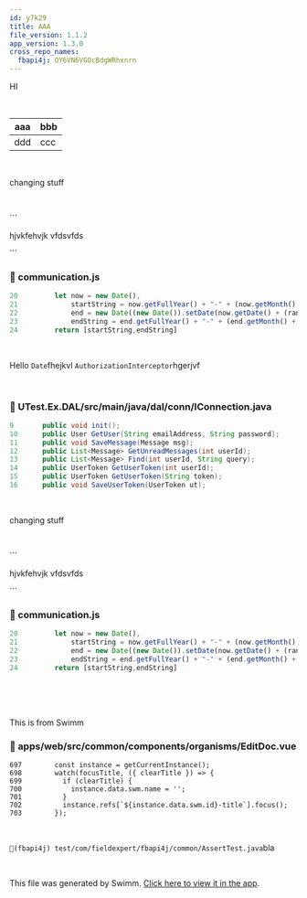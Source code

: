 ```yaml
---
id: y7k29
title: AAA
file_version: 1.1.2
app_version: 1.3.0
cross_repo_names:
  fbapi4j: OY6VN6VGOcBdgWRhxnrn
---
```


HI

<br/>

|aaa|bbb|
|---|---|
|ddd|ccc|

<br/>

changing stuff

<br/>

\`\`\`

hjvkfehvjk vfdsvfds

\`\`\`
<!-- NOTE-swimm-snippet: the lines below link your snippet to Swimm -->
### 📄 communication.js
```javascript
20         let now = new Date(),
21             startString = now.getFullYear() + "-" + (now.getMonth() + 1) + "-" + (now.getDate()),
22             end = new Date((new Date()).setDate(now.getDate() + (range || 7))),
23             endString = end.getFullYear() + "-" + (end.getMonth() + 1) + "-" + (end.getDate());
24         return [startString,endString]
```

<br/>

Hello `Date`<swm-token data-swm-token=":communication.js:20:9:9:`    let now = new Date(),`"/>fhejkvl `AuthorizationInterceptor`<swm-token data-swm-token=":UTest.Ex/src/main/java/Mail/AuthorizationInterceptor.java:12:4:4:`public class AuthorizationInterceptor implements HandlerInterceptor  `"/>hgerjvf

<br/>


<!-- NOTE-swimm-snippet: the lines below link your snippet to Swimm -->
### 📄 UTest.Ex.DAL/src/main/java/dal/conn/IConnection.java
```java
9      	public void init();
10     	public User GetUser(String emailAddress, String password);
11     	public void SaveMessage(Message msg);
12     	public List<Message> GetUnreadMessages(int userId);
13     	public List<Message> Find(int userId, String query);
14     	public UserToken GetUserToken(int userId);
15     	public UserToken GetUserToken(String token);
16     	public void SaveUserToken(UserToken ut);
```

<br/>

changing stuff

<br/>

\`\`\`

hjvkfehvjk vfdsvfds

\`\`\`
<!-- NOTE-swimm-snippet: the lines below link your snippet to Swimm -->
### 📄 communication.js
```javascript
20         let now = new Date(),
21             startString = now.getFullYear() + "-" + (now.getMonth() + 1) + "-" + (now.getDate()),
22             end = new Date((new Date()).setDate(now.getDate() + (range || 7))),
23             endString = end.getFullYear() + "-" + (end.getMonth() + 1) + "-" + (end.getDate());
24         return [startString,endString]
```

<br/>

<br/>

<br/>

This is from Swimm
<!-- NOTE-swimm-snippet: the lines below link your snippet to Swimm -->
<!-- NOTE-swimm-repo ::veezvxCuzpPrRLLXWD2E:: -->
### 📄 apps/web/src/common/components/organisms/EditDoc.vue
```vue
697        const instance = getCurrentInstance();
698        watch(focusTitle, ({ clearTitle }) => {
699          if (clearTitle) {
700            instance.data.swm.name = '';
701          }
702          instance.refs[`${instance.data.swm.id}-title`].focus();
703        });
```

<br/>

`📄(fbapi4j) test/com/fieldexpert/fbapi4j/common/AssertTest.java`bla

<br/>

This file was generated by Swimm. [Click here to view it in the app](https://swimm-web-app--pr-13398-89njhibj.web.app/repos/ls4DA2fLasmQuEbT4ipw/docs/y7k29).
